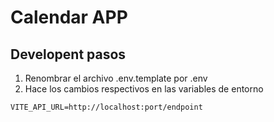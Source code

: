 # Calendar APP

## Developent pasos

1. Renombrar el archivo .env.template por .env
2. Hace los cambios respectivos en las variables de entorno


```
VITE_API_URL=http://localhost:port/endpoint
```
